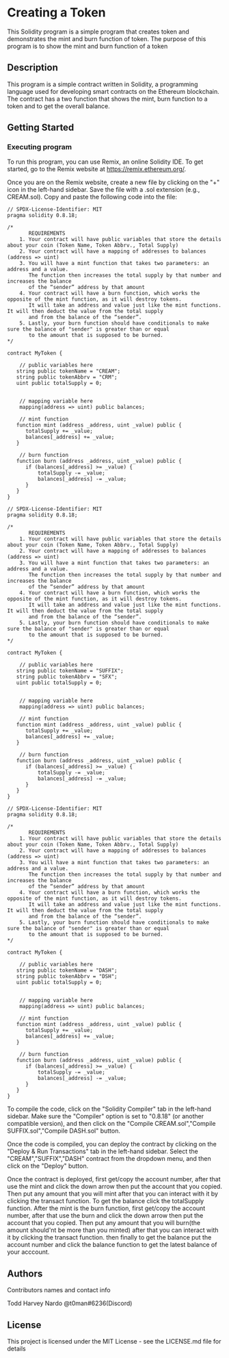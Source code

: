 # Creating a Token

This Solidity program is a simple program that creates token and demonstrates the mint and burn function of token. The purpose of this program is to show the mint and burn function of a token

## Description

This program is a simple contract written in Solidity, a programming language used for developing smart contracts on the Ethereum blockchain. The contract has a two function that shows the mint, burn function to a token and to get the overall balance. 

## Getting Started

### Executing program

To run this program, you can use Remix, an online Solidity IDE. To get started, go to the Remix website at https://remix.ethereum.org/.

Once you are on the Remix website, create a new file by clicking on the "+" icon in the left-hand sidebar. Save the file with a .sol extension (e.g., CREAM.sol). Copy and paste the following code into the file:
```
// SPDX-License-Identifier: MIT
pragma solidity 0.8.18;

/*
       REQUIREMENTS
    1. Your contract will have public variables that store the details about your coin (Token Name, Token Abbrv., Total Supply)
    2. Your contract will have a mapping of addresses to balances (address => uint)
    3. You will have a mint function that takes two parameters: an address and a value. 
       The function then increases the total supply by that number and increases the balance 
       of the “sender” address by that amount
    4. Your contract will have a burn function, which works the opposite of the mint function, as it will destroy tokens. 
       It will take an address and value just like the mint functions. It will then deduct the value from the total supply 
       and from the balance of the “sender”.
    5. Lastly, your burn function should have conditionals to make sure the balance of "sender" is greater than or equal 
       to the amount that is supposed to be burned.
*/

contract MyToken {

    // public variables here
   string public tokenName = "CREAM";
   string public tokenAbbrv = "CRM";
   uint public totalSupply = 0;


    // mapping variable here
    mapping(address => uint) public balances;

    // mint function
   function mint (address _address, uint _value) public {
      totalSupply += _value;
      balances[_address] += _value;
   }

    // burn function
   function burn (address _address, uint _value) public {
      if (balances[_address] >= _value) {
          totalSupply -= _value;
          balances[_address] -= _value;
      }
   }
}
```
```
// SPDX-License-Identifier: MIT
pragma solidity 0.8.18;

/*
       REQUIREMENTS
    1. Your contract will have public variables that store the details about your coin (Token Name, Token Abbrv., Total Supply)
    2. Your contract will have a mapping of addresses to balances (address => uint)
    3. You will have a mint function that takes two parameters: an address and a value. 
       The function then increases the total supply by that number and increases the balance 
       of the “sender” address by that amount
    4. Your contract will have a burn function, which works the opposite of the mint function, as it will destroy tokens. 
       It will take an address and value just like the mint functions. It will then deduct the value from the total supply 
       and from the balance of the “sender”.
    5. Lastly, your burn function should have conditionals to make sure the balance of "sender" is greater than or equal 
       to the amount that is supposed to be burned.
*/

contract MyToken {

    // public variables here
   string public tokenName = "SUFFIX";
   string public tokenAbbrv = "SFX";
   uint public totalSupply = 0;


    // mapping variable here
    mapping(address => uint) public balances;

    // mint function
   function mint (address _address, uint _value) public {
      totalSupply += _value;
      balances[_address] += _value;
   }

    // burn function
   function burn (address _address, uint _value) public {
      if (balances[_address] >= _value) {
          totalSupply -= _value;
          balances[_address] -= _value;
      }
   }
}
```
```
// SPDX-License-Identifier: MIT
pragma solidity 0.8.18;

/*
       REQUIREMENTS
    1. Your contract will have public variables that store the details about your coin (Token Name, Token Abbrv., Total Supply)
    2. Your contract will have a mapping of addresses to balances (address => uint)
    3. You will have a mint function that takes two parameters: an address and a value. 
       The function then increases the total supply by that number and increases the balance 
       of the “sender” address by that amount
    4. Your contract will have a burn function, which works the opposite of the mint function, as it will destroy tokens. 
       It will take an address and value just like the mint functions. It will then deduct the value from the total supply 
       and from the balance of the “sender”.
    5. Lastly, your burn function should have conditionals to make sure the balance of "sender" is greater than or equal 
       to the amount that is supposed to be burned.
*/

contract MyToken {

    // public variables here
   string public tokenName = "DASH";
   string public tokenAbbrv = "DSH";
   uint public totalSupply = 0;


    // mapping variable here
    mapping(address => uint) public balances;

    // mint function
   function mint (address _address, uint _value) public {
      totalSupply += _value;
      balances[_address] += _value;
   }

    // burn function
   function burn (address _address, uint _value) public {
      if (balances[_address] >= _value) {
          totalSupply -= _value;
          balances[_address] -= _value;
      }
   }
}
```
To compile the code, click on the "Solidity Compiler" tab in the left-hand sidebar. Make sure the "Compiler" option is set to "0.8.18" (or another compatible version), and then click on the "Compile CREAM.sol","Compile SUFFIX.sol","Compile DASH.sol" button.

Once the code is compiled, you can deploy the contract by clicking on the "Deploy & Run Transactions" tab in the left-hand sidebar. Select the "CREAM","SUFFIX","DASH" contract from the dropdown menu, and then click on the "Deploy" button.

Once the contract is deployed, first get/copy the account number, after that use the mint and click the down arrow then put the account that you copied. Then put any amount that you will mint after that you can interact with it by clicking the transact function. To get the balance click the totalSupply function. After the mint is the burn function, first get/copy the account number, after that use the burn and click the down arrow then put the account that you copied. Then put any amount that you will burn(the amount should'nt be more than you minted) after that you can interact with it by clicking the transact function. then finally to get the balance put the account number and click the balance function to get the latest balance of your acccount.

## Authors

Contributors names and contact info

Todd Harvey Nardo
@t0man#6236(Discord)


## License

This project is licensed under the MIT License - see the LICENSE.md file for details
